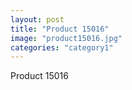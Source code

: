 ```yaml
---
layout: post
title: "Product 15016"
image: "product15016.jpg"
categories: "category1"
---
```

Product 15016
